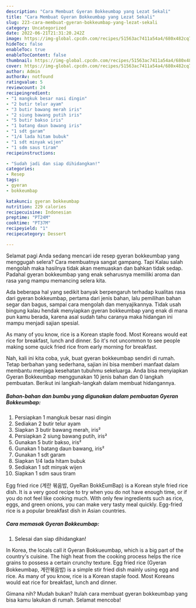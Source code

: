 ```yaml
---
description: "Cara Membuat Gyeran Bokkeumbap yang Lezat Sekali"
title: "Cara Membuat Gyeran Bokkeumbap yang Lezat Sekali"
slug: 223-cara-membuat-gyeran-bokkeumbap-yang-lezat-sekali
category: Uncategorized
date: 2022-06-21T21:31:20.242Z
image: https://img-global.cpcdn.com/recipes/51563ac7411a54a4/680x482cq70/gyeran-bokkeumbap-foto-resep-utama.jpg
hideToc: false
enableToc: true
enableTocContent: false
thumbnail: https://img-global.cpcdn.com/recipes/51563ac7411a54a4/680x482cq70/gyeran-bokkeumbap-foto-resep-utama.jpg
cover: https://img-global.cpcdn.com/recipes/51563ac7411a54a4/680x482cq70/gyeran-bokkeumbap-foto-resep-utama.jpg
author: Admin
authorAv: notfound
ratingvalue: 5
reviewcount: 24
recipeingredient:
- "1 mangkuk besar nasi dingin"
- "2 butir telur ayam"
- "3 butir bawang merah iris"
- "2 siung bawang putih iris"
- "5 butir bakso iris"
- "1 batang daun bawang iris"
- "1 sdt garam"
- "1/4 lada hitam bubuk"
- "1 sdt minyak wijen"
- "1 sdm saus tiram"
recipeinstructions:

- "Sudah jadi dan siap dihidangkan!"
categories:
- Resep
tags:
- gyeran
- bokkeumbap

katakunci: gyeran bokkeumbap 
nutrition: 229 calories
recipecuisine: Indonesian
preptime: "PT24M"
cooktime: "PT37M"
recipeyield: "1"
recipecategory: Dessert

---
```



Selamat pagi Anda sedang mencari ide resep gyeran bokkeumbap yang menggugah selera? Cara membuatnya sangat gampang. Tapi Kalau salah mengolah maka hasilnya tidak akan memuaskan dan bahkan tidak sedap. Padahal gyeran bokkeumbap yang enak seharusnya memiliki aroma dan rasa yang mampu memancing selera kita.


Ada beberapa hal yang sedikit banyak berpengaruh terhadap kualitas rasa dari gyeran bokkeumbap, pertama dari jenis bahan, lalu pemilihan bahan segar dan bagus, sampai cara mengolah dan menyajikannya. Tidak usah bingung kalau hendak menyiapkan gyeran bokkeumbap yang enak di mana pun kamu berada, karena asal sudah tahu caranya maka hidangan ini mampu menjadi sajian spesial.

As many of you know, rice is a Korean staple food. Most Koreans would eat rice for breakfast, lunch and dinner. So it&#39;s not uncommon to see people making some quick fried rice from early morning for breakfast.


Nah, kali ini kita coba, yuk, buat gyeran bokkeumbap sendiri di rumah. Tetap berbahan yang sederhana, sajian ini bisa memberi manfaat dalam membantu menjaga kesehatan tubuhmu sekeluarga. Anda bisa menyiapkan Gyeran Bokkeumbap menggunakan 10 jenis bahan dan 0 langkah pembuatan. Berikut ini langkah-langkah dalam membuat hidangannya.

<!--inarticleads1-->

##### Bahan-bahan dan bumbu yang digunakan dalam pembuatan Gyeran Bokkeumbap:

1. Persiapkan 1 mangkuk besar nasi dingin
1. Sediakan 2 butir telur ayam
1. Siapkan 3 butir bawang merah, iris²
1. Persiapkan 2 siung bawang putih, iris²
1. Gunakan 5 butir bakso, iris²
1. Gunakan 1 batang daun bawang, iris²
1. Gunakan 1 sdt garam
1. Siapkan 1/4 lada hitam bubuk
1. Sediakan 1 sdt minyak wijen
1. Siapkan 1 sdm saus tiram


Egg fried rice (계란 볶음밥, GyeRan BokkEumBap) is a Korean style fried rice dish. It is a very good recipe to try when you do not have enough time, or if you do not feel like cooking much. With only few ingredients such as rice, eggs, and green onions, you can make very tasty meal quickly. Egg-fried rice is a popular breakfast dish in Asian countries. 

<!--inarticleads2-->

##### Cara memasak Gyeran Bokkeumbap:


1. Selesai dan siap dihidangkan!

In Korea, the locals call it Gyeran Bokkueumbap, which is a big part of the country&#39;s cuisine. The high heat from the cooking process helps the rice grains to possess a certain crunchy texture. Egg fried rice (Gyeran Bokkeumbap, 계란볶음밥) is a simple stir fried dish mainly using egg and rice. As many of you know, rice is a Korean staple food. Most Koreans would eat rice for breakfast, lunch and dinner. 

Gimana nih? Mudah bukan? Itulah cara membuat gyeran bokkeumbap yang bisa kamu lakukan di rumah. Selamat mencoba!
